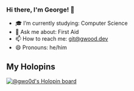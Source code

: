 ### Hi there, I'm George! 👋

- 🎓 I’m currently studying: Computer Science
- 🏥 Ask me about: First Aid
- 📫 How to reach me: [git@gwood.dev](mailto:git@gwood.dev)
- 😄 Pronouns: he/him


## My Holopins
[![@gwo0d's Holopin board](https://holopin.io/api/user/board?user=gwo0d)](https://holopin.io/@gwo0d)
